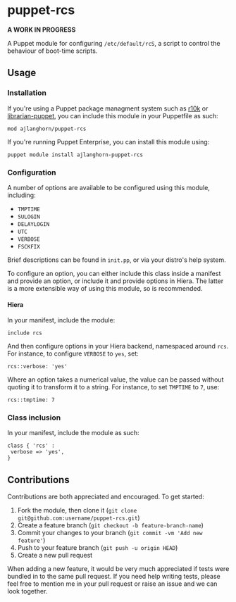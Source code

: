 # puppet-rcs

__A WORK IN PROGRESS__

A Puppet module for configuring `/etc/default/rcS`, a script to control the
behaviour of boot-time scripts.

## Usage

### Installation

If you're using a Puppet package managment system such as
[r10k](https://github.com/puppetlabs/r10k) or
[librarian-puppet](https://github.com/rodjek/librarian-puppet), you can
include this module in your Puppetfile as such:

`mod ajlanghorn/puppet-rcs`

If you're running Puppet Enterprise, you can install this module using:

`puppet module install ajlanghorn-puppet-rcs`

### Configuration

A number of options are available to be configured using this module,
including:

  - `TMPTIME`
  - `SULOGIN`
  - `DELAYLOGIN`
  - `UTC`
  - `VERBOSE`
  - `FSCKFIX`

Brief descriptions can be found in `init.pp`, or via your distro's help
system.

To configure an option, you can either include this class inside a manifest
and provide an option, or include it and provide options in Hiera. The
latter is a more extensible way of using this module, so is recommended.

#### Hiera

In your manifest, include the module:

`include rcs`

And then configure options in your Hiera backend, namespaced around `rcs`.
For instance, to configure `VERBOSE` to `yes`, set:

`rcs::verbose: 'yes'`

Where an option takes a numerical value, the value can be passed without
quoting it to transform it to a string. For instance, to set `TMPTIME` to
`7`, use:

`rcs::tmptime: 7`

### Class inclusion

In your manifest, include the module as such:

```
class { 'rcs' :
 verbose => 'yes', 
}
```

## Contributions

Contributions are both appreciated and encouraged. To get started:

  1. Fork the module, then clone it (`git clone git@github.com:username/puppet-rcs.git`)
  1. Create a feature branch (`git checkout -b feature-branch-name`)
  1. Commit your changes to your branch (`git commit -vm 'Add new feature'`)
  1. Push to your feature branch (`git push -u origin HEAD`)
  1. Create a new pull request

When adding a new feature, it would be very much appreciated if tests were
bundled in to the same pull request. If you need help writing tests, please
feel free to mention me in your pull request or raise an issue and we can
look together.
